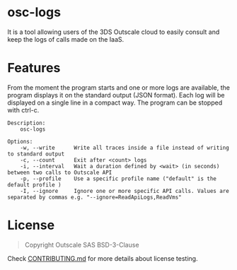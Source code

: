 # osc-logs

It is a tool allowing users of the 3DS Outscale cloud to easily consult and keep the logs of calls made on the IaaS.

# Features
From the moment the program starts and one or more logs are available, the program displays it on the standard output (JSON format).
Each log will be displayed on a single line in a compact way.
The program can be stopped with ctrl-c.

```
Description:
    osc-logs

Options:
    -w, --write      Write all traces inside a file instead of writing to standard output
    -c, --count      Exit after <count> logs
    -i, --interval   Wait a duration defined by <wait> (in seconds) between two calls to Outscale API 
    -p, --profile    Use a specific profile name ("default" is the default profile )
    -I, --ignore     Ignore one or more specific API calls. Values are separated by commas e.g. "--ignore=ReadApiLogs,ReadVms"

```

# License

> Copyright Outscale SAS
> BSD-3-Clause

Check [CONTRIBUTING.md](CONTRIBUTING.md) for more details about license testing.
